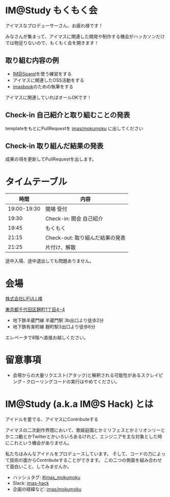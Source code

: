 # IM@Study もくもく会

アイマスなプロデューサーさん、お疲れ様です！

みなさんが集まって、アイマスに関連した開発や制作する機会がハッカソンだけでは物足りないので、もくもく会を開きます！

## 取り組む内容の例

- [IM@Sparql](https://sparql.crssnky.xyz/imas/)を使う練習をする
- アイマスに関連したOSS活動をする
- [imasbook](https://github.com/imas/imasbook)のための執筆をする

アイマスに関連していればオールOKです！

## Check-in 自己紹介と取り組むことの発表

templateをもとにPullRequestを [imas/mokumoku](https://github.com/imas/mokumoku) に出してください

## Check-in 取り組んだ結果の発表

成果の項を更新してPullRequestを出します。

# タイムテーブル

| 時間        | 内容                            |
| ----------- | ------------------------------- |
| 19:00-19:30 | 開場 受付                       |
| 19:30       | Check-in: 開会 自己紹介         |
| 19:45       | もくもく                        |
| 21:15       | Check-out: 取り組んだ結果の発表 |
| 21:25       | 片付け、解散                    |

途中入場、途中退出しても問題ありません。

# 会場

[株式会社LIFULL様](https://lifull.com/)

[東京都千代田区麹町1丁目4−4](https://goo.gl/maps/c9fxRWoSDLeJnE7z8)

- 地下鉄半蔵門線 半蔵門駅 3b出口より徒歩2分
- 地下鉄有楽町線 麹町駅3出口より徒歩6分

エレベータで8階へ直接お越しください。

# 留意事項

- 会場からの大量リクエスト(アタック)と解釈される可能性があるスクレイピング・クローリングコードの実行はやめてください。

# IM@Study (a.k.a IM@S Hack) とは

アイドルを愛でる、アイマスにContributeする

アイマスの二次創作界隈において、歌姫庭園とかミリフェスとかミリオンリーとかニコ動とかTwitterとかいろいろあるけれど、エンジニアを主な対象とした時にこれという機会がありません。

私たちはみんなアイドルをプロデュースしています。 そして、コードの力によって技術の面からContributeすることができます。 この二つの側面を組み合わせて面白いこと、してみませんか。

- ハッシュタグ: [\#imas_mokumoku](https://twitter.com/hashtag/imas_mokumoku?src=hash)
- Slack: [imas-hack](https://imas-hack.herokuapp.com)
- 企画の経緯など: [imas/mokumoku](https://github.com/imas/mokumoku)
